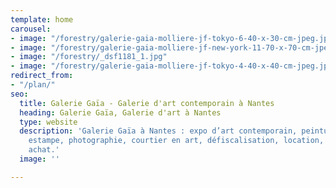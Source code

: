 ```yaml
---
template: home
carousel:
- image: "/forestry/galerie-gaia-molliere-jf-tokyo-6-40-x-30-cm-jpeg.jpg"
- image: "/forestry/galerie-gaia-molliere-jf-new-york-11-70-x-70-cm-jpeg.jpg"
- image: "/forestry/_dsf1181_1.jpg"
- image: "/forestry/galerie-gaia-molliere-jf-tokyo-4-40-x-40-cm-jpeg.jpg"
redirect_from:
- "/plan/"
seo:
  title: Galerie Gaïa - Galerie d'art contemporain à Nantes
  heading: Galerie Gaïa, Galerie d'art à Nantes
  type: website
  description: 'Galerie Gaïa à Nantes : expo d’art contemporain, peinture, sculpture,
    estampe, photographie, courtier en art, défiscalisation, location, prêt avant
    achat.'
  image: ''

---
```

